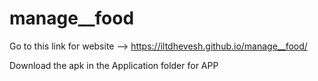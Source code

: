 # manage__food
Go to this link for website --> https://iltdhevesh.github.io/manage__food/

Download the apk in the Application folder for APP
